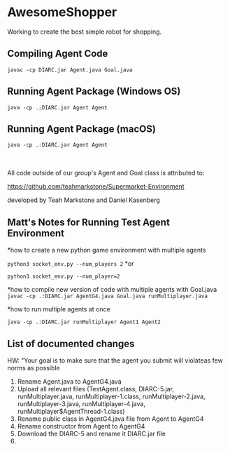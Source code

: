 # AwesomeShopper

Working to create the best simple robot for shopping.

## Compiling Agent Code
`javac -cp DIARC.jar Agent.java Goal.java`

## Running Agent Package (Windows OS)
`java -cp .;DIARC.jar Agent Agent `
  
## Running Agent Package (macOS)
`java -cp .:DIARC.jar Agent Agent `
<br/>
<br/>
<br/>


All code outside of our group's Agent and Goal class is attributed to:

https://github.com/teahmarkstone/Supermarket-Environment

developed by Teah Markstone and Daniel Kasenberg


## Matt's Notes for Running Test Agent Environment
*how to create a new python game environment with multiple agents

`python3 socket_env.py --num_players 2` 
    *or

`python3 socket_env.py --num_player=2`

*how to compile new version of code with multiple agents with Goal.java
    `javac -cp .:DIARC.jar AgentG4.java Goal.java runMultiplayer.java`

*how to run multiple agents at once 

`java -cp .:DIARC.jar runMultiplayer Agent1 Agent2`


## List of documented changes 
HW: "Your goal is to make sure that the agent you submit will violateas few norms as possible
1. Rename Agent.java to AgentG4.java
2. Upload all relevant files (TestAgent.class, DIARC-5.jar, runMultiplayer.java, runMultiplayer-1.class, runMultiplayer-2.java, runMultiplayer-3.java, runMultiplayer-4.java,  runMultiplayer$AgentThread-1.class)
3. Rename public class in AgentG4.java file from Agent to AgentG4
4. Rename constructor from Agent to AgentG4
5. Download the DIARC-5 and rename it DIARC.jar file
6. 

